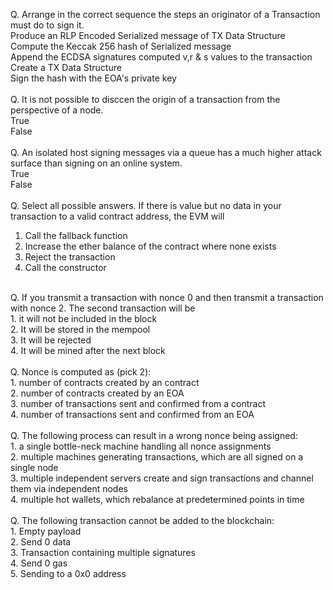 Q. Arrange in the correct sequence the steps an originator of a Transaction must do to sign it.<br>
Produce an RLP Encoded Serialized message of TX Data Structure<br> 
Compute the Keccak 256 hash of Serialized message<br>
Append the ECDSA signatures computed v,r & s values to the transaction<br>
Create a TX Data Structure<br>
Sign the hash with the EOA's private key<br> 
<br>
Q. It is not possible to disccen the origin of a transaction from the perspective of a node.<br>
True<br>
False<br>
<br>
Q. An isolated host signing messages via a queue has a much higher attack surface than signing on an online system.<br>
True<br>
False<br>
<br>
Q. Select all possible answers. If there is value but no data in your transaction to a valid contract address, the EVM will
1. Call the fallback function<br>
2. Increase the ether balance of the contract where none exists<br>
3. Reject the transaction<br>
4. Call the constructor<br>
<br>
Q. If you transmit a transaction with nonce 0 and then transmit a transaction with nonce 2. The second transaction will be <br>
1. it will not be included in the block<br>
2. It will be stored in the mempool<br>
3. It will be rejected<br>
4. It will be mined after the next block<br> 
<br>
Q. Nonce is computed as (pick 2):<br>
1. number of contracts created by an contract<br>
2. number of contracts created by an EOA<br>
3. number of transactions sent and confirmed from a contract<br>
4. number of transactions sent and confirmed from an EOA<br>
<br>
Q. The following process can result in a wrong nonce being assigned:<br>
1. a single bottle-neck machine handling all nonce assignments<br>
2. multiple machines generating transactions, which are all signed on a single node<br>
3. multiple independent servers create and sign transactions and channel them via independent nodes<br>
4. multiple hot wallets, which rebalance at predetermined points in time<br>
<br>
Q. The following transaction cannot be added to the blockchain:<br>
1. Empty payload<br>
2. Send 0 data<br>
3. Transaction containing multiple signatures<br>
4. Send 0 gas<br>
5. Sending to a 0x0 address<br>
